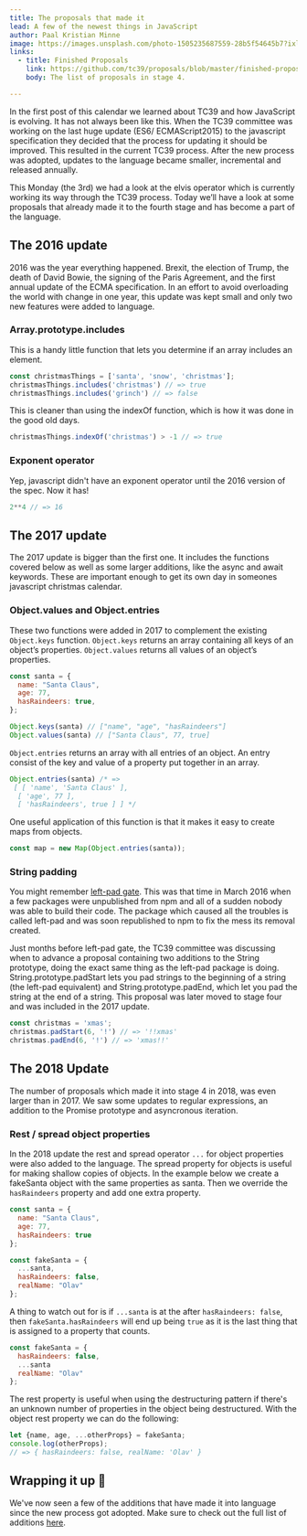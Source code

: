 ```yaml
---
title: The proposals that made it
lead: A few of the newest things in JavaScript
author: Paal Kristian Minne
image: https://images.unsplash.com/photo-1505235687559-28b5f54645b7?ixlib=rb-1.2.1&ixid=eyJhcHBfaWQiOjEyMDd9&auto=format&fit=crop&w=2090&q=80
links:
  - title: Finished Proposals
    link: https://github.com/tc39/proposals/blob/master/finished-proposals.md
    body: The list of proposals in stage 4.

---
```


In the first post of this calendar we learned about TC39 and how JavaScript is evolving. It has not always been like this. When the TC39 committee was working on the last huge update (ES6/ ECMAScript2015) to the javascript specification they decided that the process for updating it should be improved. This resulted in the current TC39 process. After the new process was adopted, updates to the language became smaller, incremental and released annually. 

This Monday (the 3rd) we had a look at the elvis operator which is currently working its way through the TC39 process. Today we’ll have a look at some proposals that already made it to the fourth stage and has become a part of the language.

## The 2016 update
2016 was the year everything happened. Brexit, the election of Trump, the death of David Bowie, the signing of the Paris Agreement, and the first annual update of the ECMA specification. In an effort to avoid overloading the world with change in one year, this update was kept small and only two new features were added to language.  

### Array.prototype.includes
This is a handy little function that lets you determine if an array includes an element.
```js
const christmasThings = ['santa', 'snow', 'christmas'];
christmasThings.includes('christmas') // => true
christmasThings.includes('grinch') // => false
```

This is cleaner than using the indexOf function, which is how it was done in the good old days.
```js
christmasThings.indexOf('christmas') > -1 // => true
```

### Exponent operator
Yep, javascript didn't have an exponent operator until the 2016 version of the spec. Now it has!
```js
2**4 // => 16
```

## The 2017 update
The 2017 update is bigger than the first one. It includes the functions covered below as well as some larger additions, like the async and await keywords.  These are important enough to get its own day in someones javascript christmas calendar.

### Object.values and Object.entries
These two functions were added in 2017 to complement the existing `Object.keys` function. `Object.keys` returns an array containing all keys of an object’s properties. `Object.values` returns all values of an object’s properties.
```js
const santa = {
  name: "Santa Claus",
  age: 77,
  hasRaindeers: true,
};

Object.keys(santa) // ["name", "age", "hasRaindeers"]
Object.values(santa) // ["Santa Claus", 77, true]
```

`Object.entries` returns an array with all entries of an object. An entry consist of the key and value of a property put together in an array. 

```js
Object.entries(santa) /* =>
 [ [ 'name', 'Santa Claus' ],
  [ 'age', 77 ],
  [ 'hasRaindeers', true ] ] */
```

One useful application of this function is that it makes it easy to create maps from objects.
```js
const map = new Map(Object.entries(santa));
```

### String padding
You might remember [left-pad gate](https://www.theregister.co.uk/2016/03/23/npm_left_pad_chaos/). This was that time in March 2016 when a few packages were unpublished from npm and all of a sudden nobody was able to build their code. The package which caused all the troubles is called left-pad and was soon republished to npm to fix the mess its removal created. 

Just months before left-pad gate, the TC39 committee was discussing when to advance a proposal containing two additions to the String prototype, doing the exact same thing as the left-pad package is doing. String.prototype.padStart lets you pad strings to the beginning of a string (the left-pad equivalent) and String.prototype.padEnd, which let you pad the string at the end of a string. This proposal was later moved to stage four and was included in the 2017 update.

```js
const christmas = 'xmas';
christmas.padStart(6, '!') // => '!!xmas'
christmas.padEnd(6, '!') // => 'xmas!!'
```

## The 2018 Update
The number of proposals which made it into stage 4 in 2018, was even larger than in 2017. We saw some updates to regular expressions, an addition to the Promise prototype and asyncronous iteration.

### Rest / spread object properties
In the 2018 update the rest and spread operator `...` for object properties were also added to the language. The spread property for objects is useful for making shallow copies of objects. In the example below we create a fakeSanta object with the same properties as santa. Then we override the `hasRaindeers` property and add one extra property.

```js
const santa = {
  name: "Santa Claus",
  age: 77,
  hasRaindeers: true
};

const fakeSanta = {
  ...santa,
  hasRaindeers: false,
  realName: "Olav"
};
```
A thing to watch out for is if `...santa` is at the after `hasRaindeers: false`, then `fakeSanta.hasRaindeers` will end up being `true` as it is the last thing that is assigned to a property that counts.
```js
const fakeSanta = {
  hasRaindeers: false,
  ...santa
  realName: "Olav"
};
```

The rest property is useful when using the destructuring pattern if there's an unknown number of properties in the object being destructured. With the object rest property we can do the following:

```js
let {name, age, ...otherProps} = fakeSanta; 
console.log(otherProps);
// => { hasRaindeers: false, realName: 'Olav' }
```

## Wrapping it up 🎁
We've now seen a few of the additions that have made it into language since the new process got adopted. Make sure to check out the full list of additions [here](https://github.com/tc39/proposals/blob/master/finished-proposals.md).
